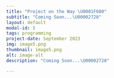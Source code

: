 ```yaml
---
title: "Project on the Way \U0001F680"
subtitle: "Coming Soon...\U00002728"
layout: default
modal-id: 5
tags: programming
project-date: September 2023
img: image5.png
thumbnail: image5.png
alt: image-alt
description: "Coming Soon...\U00002728"

---
```

